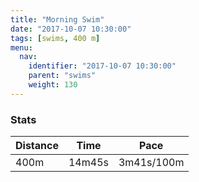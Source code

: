 ```yaml
---
title: "Morning Swim"
date: "2017-10-07 10:30:00"
tags: [swims, 400 m]
menu:
  nav:
    identifier: "2017-10-07 10:30:00"
    parent: "swims"
    weight: 130
---
```


### Stats

| Distance | Time | Pace |
|----------|------|------|
|400m|14m45s|3m41s/100m|
